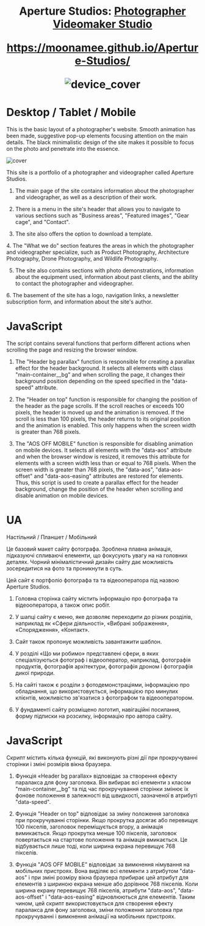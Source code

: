 <h1 align="center">Aperture Studios: <a href="[https://daniilshat.ru/](https://moonamee.github.io/Aperture-Studios/)" target="_blank"> Photographer Videomaker Studio</a>


https://moonamee.github.io/Aperture-Studios/

![device_cover](https://github.com/Moonamee/Aperture-Studios/assets/116831065/00356952-23d2-46c9-bab2-059166fc7910)

# Desktop / Tablet / Mobile

This is the basic layout of a photographer's
website. Smooth animation has been made,
suggestive pop-up elements focusing attention on
the main details. The black minimalistic design of
the site makes it possible to focus on the photo
and penetrate into the essence.

![cover](https://github.com/Moonamee/Aperture-Studios-Photographer-Videomaker/assets/116831065/641089ef-12f4-4633-907e-c7ef63332a48)

This site is a portfolio of a photographer and
videographer called Aperture Studios.

1. The main page of the site contains
information about the photographer and
videographer, as well as a description of their
work.

2. There is a menu in the site's header that
allows you to navigate to various sections such
as "Business areas", "Featured images", "Gear
cage", and "Contact".

3. The site also offers the option to download a
template.
</p>
<p>
4. The "What we do" section features the areas
in which the photographer and videographer
specialize, such as Product Photography,
Architecture Photography, Drone Photography, and
Wildlife Photography.

5. The site also contains sections with photo
demonstrations, information about the equipment
used, information about past clients, and the
ability to contact the photographer and
videographer.
</p>
<p>
6. The basement of the site has a logo,
navigation links, a newsletter subscription
form, and information about the site's author.

# JavaScript

The script contains several functions that
perform different actions when scrolling the
page and resizing the browser window.

1. The "Header bg parallax" function is
responsible for creating a parallax effect for
the header background. It selects all elements
with class "main-container__bg" and when
scrolling the page, it changes their background
position depending on the speed specified in the
"data-speed" attribute.

2. The "Header on top" function is responsible
for changing the position of the header as the
page scrolls. If the scroll reaches or exceeds
100 pixels, the header is moved up and the
animation is removed. If the scroll is less than
100 pixels, the header returns to its original
position and the animation is enabled. This only
happens when the screen width is greater than
768 pixels.

3. The "AOS OFF MOBILE" function is responsible
for disabling animation on mobile devices. It
selects all elements with the "data-aos"
attribute and when the browser window is
resized, it removes this attribute for elements
with a screen width less than or equal to 768
pixels. When the screen width is greater than
768 pixels, the "data-aos", "data-aos-offset"
and "data-aos-easing" attributes are restored
for elements. Thus, this script is used to
create a parallax effect for the header
background, change the position of the header
when scrolling and disable animation on mobile
devices.

# UA
Настільний / Планшет / Мобільний

Це базовий макет сайту фотографа. Зроблена плавна анімація,
підказуючі спливаючі елементи, що фокусують увагу на
на головних деталях. Чорний мінімалістичний дизайн
сайту дає можливість зосередитися на фото
та проникнути в суть.

Цей сайт є портфоліо фотографа та
та відеооператора під назвою Aperture Studios.

1. Головна сторінка сайту містить
інформацію про фотографа та
відеооператора, а також опис робіт.

2. У шапці сайту є меню, яке
дозволяє переходити до різних розділів, наприклад
як «Сфери діяльності», «Вибрані зображення», «Спорядження», «Контакт».

3. Сайт також пропонує можливість завантажити шаблон.

4. У розділі «Що ми робимо» представлені сфери,
в яких спеціалізуються фотограф і відеооператор,
наприклад, фотографія продуктів, фотографія архітектури,
фотографія дроном і фотографія дикої природи.

5. На сайті також є розділи з фотодемонстраціями,
інформацією про обладнання, що використовується,
інформацією про минулих клієнтів,
можливістю зв'язатися з фотографом та відеооператором.

6. У фундаменті сайту розміщено логотип,
навігаційні посилання, форму підписки на розсилку,
інформацію про автора сайту.

# JavaScript

Скрипт містить кілька функцій,
які виконують різні дії при прокручуванні
сторінки і зміні розмірів вікна браузера.

1. Функція «Header bg parallax» відповідає за створення
ефекту паралакса для фону заголовка.
Він вибирає всі елементи з класом "main-container__bg"
та під час прокручування сторінки змінює їх фонове
положення в залежності від швидкості,
зазначеної в атрибуті "data-speed".

2. Функція "Header on top" відповідає за зміну положення заголовка
при прокручуванні сторінки. Якщо прокрутка досягає
або перевищує 100 пікселів, заголовок переміщується вгору,
а анімація вимикається. Якщо прокрутка менше 100 пікселів,
заголовок повертається на стартове положення та анімація вмикається.
Це відбувається лише тоді, коли ширина екрана перевищує 768 пікселів.

3. Функція "AOS OFF MOBILE" відповідає за вимкнення німування на мобільних пристроях.
Вона виділяє всі елементи з атрибутом "data-aos" і при зміні розміру
вікна браузера прибирає цей атрибут для елементів з шириною екрана
менше або дорівнює 768 пікселів. Коли ширина екрану
перевищує 768 пікселів, атрибути "data-aos", "data-aos-offset"
і "data-aos-easing" відновлюються для елементів.
Таким чином, цей скрипт використовується для створення
ефекту паралакса для фону заголовка, зміни положення заголовка
при прокручуванні і вимкнення анімації на мобільних пристроях.
